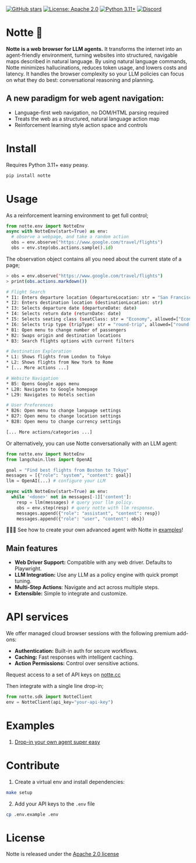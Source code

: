 [![GitHub stars](https://img.shields.io/github/stars/nottelabs/notte?style=social)](https://github.com/nottelabs/notte/stargazers)
[![License: Apache 2.0](https://img.shields.io/badge/License-Apache%202.0-blue.svg)](https://opensource.org/licenses/Apache-2.0)
[![Python 3.11+](https://img.shields.io/badge/python-3.11+-blue.svg)](https://www.python.org/downloads/)
[![Discord](https://img.shields.io/discord/1312234428444966924?color=7289DA&label=Discord&logo=discord&logoColor=white)](https://discord.gg/atbh5s6bts)

# Notte 🌌

**Notte is a web browser for LLM agents.** It transforms the internet into an agent-friendly environment, turning websites into structured, navigable maps described in natural language. By using natural language commands, Notte minimizes hallucinations, reduces token usage, and lowers costs and latency. It handles the browser complexity so your LLM policies can focus on what they do best: conversational reasoning and planning.

## A new paradigm for web agent navigation:
- Language-first web navigation, no DOM/HTML parsing required
- Treats the web as a structured, natural language action map
- Reinforcement learning style action space and controls

# Install

Requires Python 3.11+ easy peasy.

```bash
pip install notte
```

# Usage

As a reinforcement learning environment to get full control;

```python
from notte.env import NotteEnv
async with NotteEnv(start=True) as env:
  # observe a webpage, and take a random action
  obs = env.observe("https://www.google.com/travel/flights")
  obs = env.step(obs.actions.sample().id)
```

The observation object contains all you need about the current state of a page;

```bash
> obs = env.observe("https://www.google.com/travel/flights")
> print(obs.actions.markdown())

# Flight Search
* I1: Enters departure location (departureLocation: str = "San Francisco")
* I2: Enters destination location (destinationLocation: str)
* I3: Selects departure date (departureDate: date)
* I4: Selects return date (returnDate: date)
* I5: Selects seating class (seatClass: str = "Economy", allowed=["Economy", "Premium Economy", "Business", "First"])
* I6: Selects trip type (tripType: str = "round-trip", allowed=["round-trip", "one-way", "multi-city"])
* B1: Open menu to change number of passengers
* B2: Swaps origin and destination locations
* B3: Search flights options with current filters

# Destination Exploration
* L1: Shows flights from London to Tokyo
* L2: Shows flights from New York to Rome
* [... More actions ...]

# Website Navigation
* B5: Opens Google apps menu
* L28: Navigates to Google homepage
* L29: Navigates to Hotels section

# User Preferences
* B26: Open menu to change language settings
* B27: Open menu to change location settings
* B28: Open menu to change currency settings

[... More actions/categories ...]
```

Or alternatively, you can use Notte conversationally with an LLM agent:

```python
from notte.env import NotteEnv
from langchain.llms import OpenAI

goal = "Find best flights from Boston to Tokyo"
messages = [{"role": "system", "content": goal}]
llm = OpenAI(...) # configure your LLM

async with NotteEnv(start=True) as env:
  while '<done>' not in messages[-1]['content']:
    resp = llm(messages) # query your llm policy.
    obs = env.step(resp) # query notte with llm response.
    messages.append({"role": "assistant", "content": resp})
    messages.append({"role": "user", "content": obs})
```

👷🏻‍♂️ See how to create your own advanced agent with Notte in [examples](#examples)!

## Main features

- **Web Driver Support:** Compatible with any web driver. Defaults to Playwright.
- **LLM Integration:** Use any LLM as a policy engine with quick prompt tuning.
- **Multi-Step Actions**: Navigate and act across multiple steps.
- **Extensible:** Simple to integrate and customize.

# API services

We offer managed cloud browser sessions with the following premium add-ons:

- **Authentication:** Built-in auth for secure workflows.
- **Caching:** Fast responses with intelligent caching.
- **Action Permissions:** Control over sensitive actions.

Request access to a set of API keys on [notte.cc](https://notte.cc)

Then integrate with a single line drop-in;

```python
from notte.sdk import NotteClient
env = NotteClient(api_key="your-api-key")
```

# Examples

1. [Drop-in your own agent super easy](examples/agent.py)

# Contribute

1. Create a virtual env and install dependencies:

```bash
make setup
```

2. Add your API keys to the `.env` file

```bash
cp .env.example .env
```

# License

Notte is released under the [Apache 2.0 license](LICENSE)
